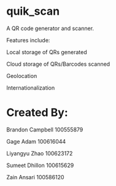# quik_scan

A QR code generator and scanner. 

Features include: 

Local storage of QRs generated

Cloud storage of QRs/Barcodes scanned

Geolocation

Internationalization


# Created By: 

Brandon Campbell 100555879

Gage Adam 100616044

Liyangyu Zhao 100623172

Sumeet Dhillon 100615629

Zain Ansari 100586120
